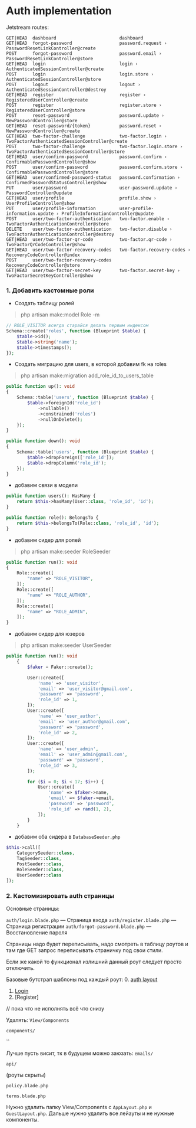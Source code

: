 # Auth implementation

Jetstream routes:
```plaintext
GET|HEAD  dashboard                        dashboard
GET|HEAD  forgot-password                  password.request › PasswordResetLinkController@create
POST      forgot-password                  password.email › PasswordResetLinkController@store
GET|HEAD  login                            login › AuthenticatedSessionController@create
POST      login                            login.store › AuthenticatedSessionController@store
POST      logout                           logout › AuthenticatedSessionController@destroy
GET|HEAD  register                         register › RegisteredUserController@create
POST      register                         register.store › RegisteredUserController@store
POST      reset-password                   password.update › NewPasswordController@store
GET|HEAD  reset-password/{token}           password.reset › NewPasswordController@create
GET|HEAD  two-factor-challenge             two-factor.login › TwoFactorAuthenticatedSessionController@create
POST      two-factor-challenge             two-factor.login.store › TwoFactorAuthenticatedSessionController@store
GET|HEAD  user/confirm-password            password.confirm › ConfirmablePasswordController@show
POST      user/confirm-password            password.confirm.store › ConfirmablePasswordController@store
GET|HEAD  user/confirmed-password-status   password.confirmation › ConfirmedPasswordStatusController@show
PUT       user/password                    user-password.update › PasswordController@update
GET|HEAD  user/profile                     profile.show › UserProfileController@show
PUT       user/profile-information         user-profile-information.update › ProfileInformationController@update
POST      user/two-factor-authentication   two-factor.enable › TwoFactorAuthenticationController@store
DELETE    user/two-factor-authentication   two-factor.disable › TwoFactorAuthenticationController@destroy
GET|HEAD  user/two-factor-qr-code          two-factor.qr-code › TwoFactorQrCodeController@show
GET|HEAD  user/two-factor-recovery-codes   two-factor.recovery-codes › RecoveryCodeController@index
POST      user/two-factor-recovery-codes   RecoveryCodeController@store
GET|HEAD  user/two-factor-secret-key       two-factor.secret-key › TwoFactorSecretKeyController@show
```

### 1. Добавить кастомные роли

- Создать таблицу ролей
> php artisan make:model Role -m
```php
// ROLE_VISITOR всегда старайся делать первым индексом
Schema::create('roles', function (Blueprint $table) {
    $table->id();
    $table->string('name');
    $table->timestamps();
});
```

- Создать миграцию для users, в которой добавим fk на roles
> php artisan make:migration add_role_id_to_users_table
```php
public function up(): void
{
    Schema::table('users', function (Blueprint $table) {
        $table->foreignId('role_id')
            ->nullable()
            ->constrained('roles')
            ->nullOnDelete();
    });
}

public function down(): void
{
    Schema::table('users', function (Blueprint $table) {
        $table->dropForeign(['role_id']);
        $table->dropColumn('role_id');
    });
}
```

- добавим связи в модели
```php
public function users(): HasMany {
    return $this->hasMany(User::class, 'role_id', 'id');
}

public function role(): BelongsTo {
    return $this->belongsTo(Role::class, 'role_id', 'id');
}
```

- добавим сидер для ролей
> php artisan make:seeder RoleSeeder
```php
public function run(): void
{
    Role::create([
        "name" => "ROLE_VISITOR",
    ]);
    Role::create([
        "name" => "ROLE_AUTHOR",
    ]);
    Role::create([
        "name" => "ROLE_ADMIN",
    ]);
}
```

- добавим сидер для юзеров
> php artisan make:seeder UserSeeder
```php
public function run(): void
    {
        $faker = Faker::create();

        User::create([
            'name' => 'user_visitor',
            'email' => 'user_visitor@gmail.com',
            'password' => 'password',
            'role_id' => 1,
        ]);
        User::create([
            'name' => 'user_author',
            'email' => 'user_author@gmail.com',
            'password' => 'password',
            'role_id' => 2,
        ]);
        User::create([
            'name' => 'user_admin',
            'email' => 'user_admin@gmail.com',
            'password' => 'password',
            'role_id' => 3,
        ]);

        for ($i = 0; $i < 17; $i++) {
            User::create([
                'name' => $faker->name,
                'email' => $faker->email,
                'password' => 'password',
                'role_id' => rand(1, 2),
            ]);
        }
    }
```

- добавим оба сидера в `DatabaseSeeder.php`
```php
$this->call([
    CategorySeeder::class,
    TagSeeder::class,
    PostSeeder::class,
    RoleSeeder::class,
    UserSeeder::class
]);
```

### 2. Кастомизировать auth страницы
Основные страницы:

`auth/login.blade.php` — Страница входа
`auth/register.blade.php` — Страница регистрации
`auth/forgot-password.blade.php` — Восстановление пароля

Страницы надо будет переписывать, надо смотреть в таблицу роутов и там
где GET запрос переписывать страничку под свои стили.

Если же какой то функционал излишний данный роут следует просто отключить.

Базовые бутстрап шаблоны под каждый роут:
0. [auth layout](#)
1. [Login](#)
2. [Register]

// пока что не исполнять всё что снизу

Удалять:
`View/Components`

`components/`

``

Лучше пусть висит, тк в будущем можно заюзать:
`emails/`

`api/`

(роуты скрыты)

`policy.blade.php`

`terms.blade.php`


Нужно удалить папку View/Components с `AppLayout.php` и `GuestLayout.php`.
Дальше нужно удалить все лейауты и не нужные компоненты.

